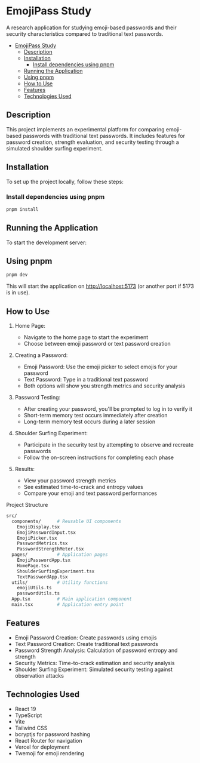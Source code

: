 # EmojiPass Study

A research application for studying emoji-based passwords and their security characteristics compared to traditional text passwords.

- [EmojiPass Study](#emojipass-study)
  - [Description](#description)
  - [Installation](#installation)
    - [Install dependencies using pnpm](#install-dependencies-using-pnpm)
  - [Running the Application](#running-the-application)
  - [Using pnpm](#using-pnpm)
  - [How to Use](#how-to-use)
  - [Features](#features)
  - [Technologies Used](#technologies-used)

## Description

This project implements an experimental platform for comparing emoji-based passwords with traditional text passwords. It includes features for password creation, strength evaluation, and security testing through a simulated shoulder surfing experiment.

## Installation

To set up the project locally, follow these steps:

### Install dependencies using pnpm

```bash
pnpm install
```

## Running the Application

To start the development server:

## Using pnpm

```bash
pnpm dev
```

This will start the application on <http://localhost:5173> (or another port if 5173 is in use).

## How to Use

1. Home Page:

   - Navigate to the home page to start the experiment
   - Choose between emoji password or text password creation

2. Creating a Password:

   - Emoji Password: Use the emoji picker to select emojis for your password
   - Text Password: Type in a traditional text password
   - Both options will show you strength metrics and security analysis

3. Password Testing:

   - After creating your password, you'll be prompted to log in to verify it
   - Short-term memory test occurs immediately after creation
   - Long-term memory test occurs during a later session

4. Shoulder Surfing Experiment:

   - Participate in the security test by attempting to observe and recreate passwords
   - Follow the on-screen instructions for completing each phase

5. Results:

   - View your password strength metrics
   - See estimated time-to-crack and entropy values
   - Compare your emoji and text password performances

Project Structure

```bash
src/
  components/      # Reusable UI components
    EmojiDisplay.tsx
    EmojiPasswordInput.tsx
    EmojiPicker.tsx
    PasswordMetrics.tsx
    PasswordStrengthMeter.tsx
  pages/           # Application pages
    EmojiPasswordApp.tsx
    HomePage.tsx
    ShoulderSurfingExperiment.tsx
    TextPasswordApp.tsx
  utils/           # Utility functions
    emojiUtils.ts
    passwordUtils.ts
  App.tsx          # Main application component
  main.tsx         # Application entry point
```

## Features

- Emoji Password Creation: Create passwords using emojis
- Text Password Creation: Create traditional text passwords
- Password Strength Analysis: Calculation of password entropy and strength
- Security Metrics: Time-to-crack estimation and security analysis
- Shoulder Surfing Experiment: Simulated security testing against observation attacks

## Technologies Used

- React 19
- TypeScript
- Vite
- Tailwind CSS
- bcryptjs for password hashing
- React Router for navigation
- Vercel for deployment
- Twemoji for emoji rendering
